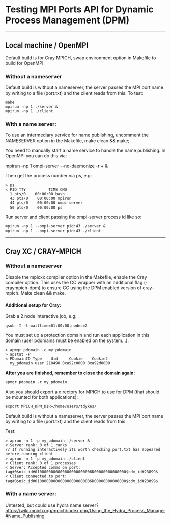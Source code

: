 # Testing MPI Ports API for Dynamic Process Management (DPM)
-------
## Local machine / OpenMPI

Default build is for Cray MPICH, swap environment option in Makefile to build for OpenMPI.

### Without a nameserver

Default build is without a nameserver, the server passes the MPI port name by writing to a file (port.txt) and the client reads from this. To test:

    make 
    mpirun -np 1 ./server &
    mpirun -np 1 ./client

### With a name server: 

To use an intermediary service for name publishing, uncomment the NAMESERVER option in the Makefile, make clean && make;

You need to manually start a name service to handle the name publishing. In OpenMPI you can do this via:

mpirun -np 1  ompi-server --no-daemonize -r + &

Then get the process number via ps, e.g: 

    > ps
    < PID TTY          TIME CMD
      1 pts/0    00:00:00 bash
      43 pts/0    00:00:00 mpirun
      44 pts/0    00:00:00 ompi-server
      50 pts/0    00:00:00 ps 

Run server and client passing the ompi-server process id like so:

    mpirun -np 1 --ompi-server pid:43 ./server &
    mpirun -np 1 --ompi-server pid:43 ./client

------
## Cray XC / CRAY-MPICH
### Without a nameserver

Disable the mpicxx compiler option in the Makefile, enable the Cray compiler option. This uses the CC wrapper with an additional flag (-craympich-dpm) to ensure CC using the DPM enabled version of cray-mpich. Make clean && make.

#### Additional setup for Cray:

Grab a 2 node interactive job, e.g:

    qsub -I -l walltime=01:00:00,nodes=2

You must set up a protection domain and run each application in this domain (user pdomains must be enabled on the system...):

    > apmgr pdomain -c my_pdomain
    > apstat -P
    < PDomainID Type    Uid     Cookie    Cookie2
      my_pdomain user 210490 0xa92c0000 0xa92d0000

**After you are finished, remember to close the domain again:**

    apmgr pdomain -r my_pdomain 

Also you should export a directory for MPICH to use for DPM (that should be mounted for both applications):

    export MPICH_DPM_DIR=/home/users/tdykes/

Default build is without a nameserver, the server passes the MPI port name by writing to a file (port.txt) and the client reads from this. 

Test:

    > aprun -n 1 -p my_pdomain ./server &
    < Server rank: 0 of 1 ranks
    // If running interactively its worth checking port.txt has appeared before running client
    > aprun -n 1 -p my_pdomain ./client
    < Client rank: 0 of 1 processes
    < Server: Accepted comms on port: tag#0$nic_id#0100000000000000000000006D00000000000000$cdm_id#23899$
    < Client connected to port: tag#0$nic_id#0100000000000000000000006D00000000000000$cdm_id#23899$

### With a name server: 

Untested, but could use hydra name server? https://wiki.mpich.org/mpich/index.php/Using_the_Hydra_Process_Manager#Name_Publishing
